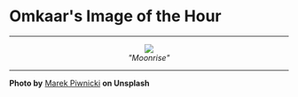 # Omkaar's Image of the Hour

---

<div align="center">

<a href="https://unsplash.com/photos/mountains-illuminated-by-the-sun-with-the-moon-visible-0Iy940x8T1Y">
  <img src="https://images.unsplash.com/photo-1753819761290-f5124b5f2b34?crop=entropy&cs=tinysrgb&fit=max&fm=jpg&ixid=M3w3NjA2Nzh8MHwxfHJhbmRvbXx8fHx8fHx8fDE3NTQxMzk2MDB8&ixlib=rb-4.1.0&q=80&w=1080" style="max-width:100%; height:auto;">
</a>

<br>
<i>"Moonrise"</i>

</div>

---

**Photo by** [Marek Piwnicki](https://unsplash.com/@marekpiwnicki) **on Unsplash**
